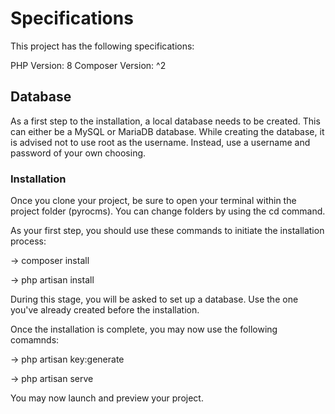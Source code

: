 # Specifications

This project has the following specifications:

PHP Version: 8
Composer Version: ^2

## Database

As a first step to the installation, a local database needs to be created. This can either be a MySQL or MariaDB database. While creating the database, it is advised not to use root as the username. Instead, use a username and password of your own choosing.

### Installation

Once you clone your project, be sure to open your terminal within the project folder (pyrocms). You can change folders by using the cd command. 

As your first step, you should use these commands to initiate the installation process:

-> composer install

-> php artisan install

During this stage, you will be asked to set up a database. Use the one you've already created before the installation.

Once the installation is complete, you may now use the following comamnds:

-> php artisan key:generate

-> php artisan serve

You may now launch and preview your project.